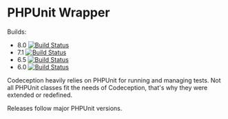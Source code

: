 # PHPUnit Wrapper

Builds:
* 8.0 [![Build Status](https://travis-ci.org/Codeception/phpunit-wrapper.svg?branch=8.0)](https://travis-ci.org/Codeception/phpunit-wrapper)
* 7.1 [![Build Status](https://travis-ci.org/Codeception/phpunit-wrapper.svg?branch=7.1)](https://travis-ci.org/Codeception/phpunit-wrapper)
* 6.5 [![Build Status](https://travis-ci.org/Codeception/phpunit-wrapper.svg?branch=6.5)](https://travis-ci.org/Codeception/phpunit-wrapper)
* 6.0 [![Build Status](https://travis-ci.org/Codeception/phpunit-wrapper.svg?branch=6.0)](https://travis-ci.org/Codeception/phpunit-wrapper)


Codeception heavily relies on PHPUnit for running and managing tests.
Not all PHPUnit classes fit the needs of Codeception, that's why they were extended or redefined.

Releases follow major PHPUnit versions. 

